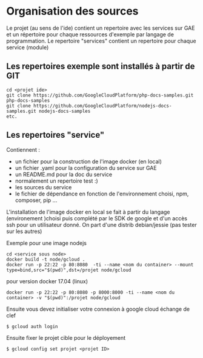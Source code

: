 # Organisation des sources
Le projet (au sens de l'ide) contient un repertoire avec les services sur GAE et un répertoire
pour chaque ressources d'exemple par langage de programmation. Le repertoire "services" contient
un repertoire pour chaque service (module)

## Les repertoires exemple sont installés à partir de GIT

```
cd <projet ide>
git clone https://github.com/GoogleCloudPlatform/php-docs-samples.git php-docs-samples
git clone https://github.com/GoogleCloudPlatform/nodejs-docs-samples.git nodejs-docs-samples
etc.
```

## Les repertoires "service"
Contiennent :
* un fichier pour la construction de l'image docker (en local)
* un fichier <nom du service>.yaml pour la configuration du service sur GAE
* un README.md pour la doc du service
* normalement un repertoire test :)
* les sources du service
* le fichier de dépendance en fonction de l'environnement choisi, npm, composer, pip ...

L'installation de l'image docker en local se fait à partir du langage (environement )choisi puis 
complété par le SDK de google et d'un accès ssh pour un utilisateur donné.
On part d'une distrib debian/jessie (pas tester sur les autres)

Exemple pour une image nodejs 

```
cd <service sous node>
docker build -t node/gcloud .
docker run -p 22:22 -p 80:8080  -ti --name <nom du container> --mount type=bind,src="$(pwd)",dst=/projet node/gcloud
```

pour version docker 17.04 (linux) 

```
docker run -p 22:22 -p 80:8080 -p 8000:8000 -ti --name <nom du container> -v "$(pwd)":/projet node/gcloud
```
Ensuite vous devez initialiser votre connexion à google cloud échange de clef

```
$ gcloud auth login
```

Ensuite fixer le projet cible pour le déployement

```
$ gcloud config set projet <projet ID>
```